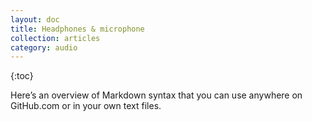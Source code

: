 ```yaml
---
layout: doc
title: Headphones & microphone
collection: articles
category: audio
---
```


{:toc}

Here&rsquo;s an overview of Markdown syntax that you can use anywhere on GitHub.com or in your own text files.

